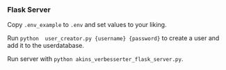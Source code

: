 ### Flask Server

Copy `.env_example` to `.env` and set values to your liking.

Run `python  user_creator.py {username} {password}` to create a user and add it to the userdatabase.

Run server with `python akins_verbesserter_flask_server.py`.